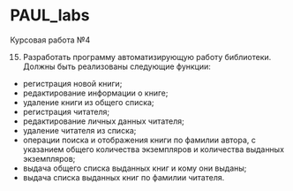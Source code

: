 # PAUL_labs
 Курсовая работа №4

15. Разработать программу автоматизирующую работу библиотеки. Должны быть реализованы следующие функции:
- регистрация новой книги;
- редактирование информации о книге;
- удаление книги из общего списка;
- регистрация читателя;
- редактирование личных данных читателя;
- удаление читателя из списка;
- операции поиска и отображения книги по фамилии автора, с указанием общего количества экземпляров и количества выданных экземпляров;
- выдача общего списка выданных книг и кому они выданы;
- выдача списка выданных книг по фамилии читателя.
